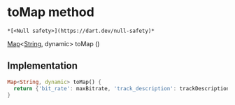 


# toMap method




    *[<Null safety>](https://dart.dev/null-safety)*




[Map](https://api.flutter.dev/flutter/dart-core/Map-class.html)&lt;[String](https://api.flutter.dev/flutter/dart-core/String-class.html), dynamic> toMap
()








## Implementation

```dart
Map<String, dynamic> toMap() {
  return {'bit_rate': maxBitrate, 'track_description': trackDescription};
}
```







